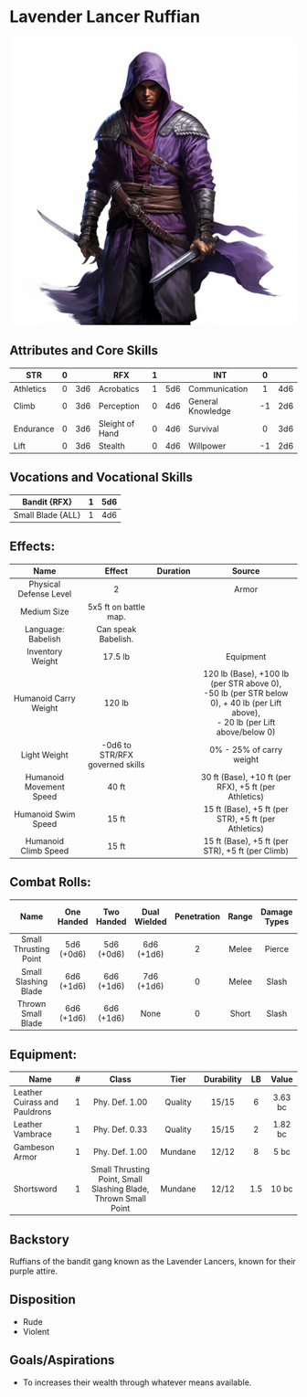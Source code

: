 # Lavender Lancer Ruffian

![alt_text](LavenderLancerRuffian.png)

## Attributes and Core Skills

| STR       |   0   |       | RFX             |   1   |       | INT               |   0   |       |
| --------- | :---: | :---: | --------------- | :---: | :---: | ----------------- | :---: | :---: |
| Athletics |   0   |  3d6  | Acrobatics      |   1   |  5d6  | Communication     |   1   |  4d6  |
| Climb     |   0   |  3d6  | Perception      |   0   |  4d6  | General Knowledge |  -1   |  2d6  |
| Endurance |   0   |  3d6  | Sleight of Hand |   0   |  4d6  | Survival          |   0   |  3d6  |
| Lift      |   0   |  3d6  | Stealth         |   0   |  4d6  | Willpower         |  -1   |  2d6  |

## Vocations and Vocational Skills

| Bandit {RFX}      |   1   |  5d6  |
| ----------------- | :---: | :---: |
| Small Blade {ALL} |   1   |  4d6  |

## Effects:

|          Name           |             Effect              | Duration |                                                                  Source                                                                  |
| :---------------------: | :-----------------------------: | :------: | :--------------------------------------------------------------------------------------------------------------------------------------: |
| Physical Defense Level  |                2                |          |                                                                  Armor                                                                   |
|       Medium Size       |      5x5 ft on battle map.      |          |                                                                                                                                          |
|   Language: Babelish    |       Can speak Babelish.       |          |                                                                                                                                          |
|    Inventory Weight     |             17.5 lb             |          |                                                                Equipment                                                                 |
|  Humanoid Carry Weight  |             120 lb              |          | 120 lb (Base), +100 lb (per STR above 0),<br />-50 lb (per STR below 0), + 40 lb (per Lift above),<br />- 20 lb (per Lift above/below 0) |
|      Light Weight       | -0d6 to STR/RFX governed skills |          |                                                         0% - 25% of carry weight                                                         |
| Humanoid Movement Speed |              40 ft              |          |                                          30 ft (Base), +10 ft (per RFX), +5 ft (per Athletics)                                           |
|   Humanoid Swim Speed   |              15 ft              |          |                                           15 ft (Base), +5 ft (per STR), +5 ft (per Athletics)                                           |
|  Humanoid Climb Speed   |              15 ft              |          |                                             15 ft (Base), +5 ft (per STR), +5 ft (per Climb)                                             |

## Combat Rolls:

|         Name          | One<br />Handed | Two<br />Handed | Dual<br />Wielded | Penetration | Range | Damage<br />Types | Engageable<br />Opponents | Area Of<br />Effect | Resource<br />Class |
| :-------------------: | :-------------: | :-------------: | :---------------: | :---------: | :---: | :---------------: | :-----------------------: | :-----------------: | :-----------------: |
| Small Thrusting Point | 5d6<br />(+0d6) | 5d6<br />(+0d6) |  6d6<br />(+1d6)  |      2      | Melee |      Pierce       |           Rapid           |        None         |        None         |
| Small Slashing Blade  | 6d6<br />(+1d6) | 6d6<br />(+1d6) |  7d6<br />(+1d6)  |      0      | Melee |       Slash       |           Rapid           |        None         |        None         |
|  Thrown Small Blade   | 6d6<br />(+1d6) | 6d6<br />(+1d6) |       None        |      0      | Short |       Slash       |           Quick           |        None         |        None         |

## Equipment:

| Name                          |   #   |                              Class                              |  Tier   | Durability |  LB   |  Value  |
| ----------------------------- | :---: | :-------------------------------------------------------------: | :-----: | :--------: | :---: | :-----: |
| Leather Cuirass and Pauldrons |   1   |                         Phy. Def. 1.00                          | Quality |   15/15    |   6   | 3.63 bc |
| Leather Vambrace              |   1   |                         Phy. Def. 0.33                          | Quality |   15/15    |   2   | 1.82 bc |
| Gambeson Armor                |   1   |                         Phy. Def. 1.00                          | Mundane |   12/12    |   8   |  5 bc   |
| Shortsword                    |   1   | Small Thrusting Point, Small Slashing Blade, Thrown Small Point | Mundane |   12/12    |  1.5  |  10 bc  |

## Backstory

Ruffians of the bandit gang known as the Lavender Lancers, known for their purple attire.

## Disposition

- Rude
- Violent

## Goals/Aspirations

- To increases their wealth through whatever means available.
